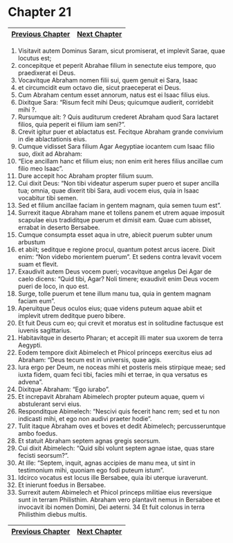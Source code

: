 # Chapter 21
| [Previous Chapter](Chapter%2020.md)| [Next Chapter](Chapter%2022.md) |
| --- | --- |
1. Visitavit autem Dominus Saram, sicut promiserat, et implevit Sarae, quae locutus est;
2. concepitque et peperit Abrahae filium in senectute eius tempore, quo praedixerat ei Deus.
3. Vocavitque Abraham nomen filii sui, quem genuit ei Sara, Isaac
4. et circumcidit eum octavo die, sicut praeceperat ei Deus.
5. Cum Abraham centum esset annorum, natus est ei Isaac filius eius.
6. Dixitque Sara:
“Risum fecit mihi Deus;
quicumque audierit, corridebit mihi ?.
7. Rursumque ait:
? Quis auditurum crederet Abraham
quod Sara lactaret filios,
quia peperit ei filium
iam seni?”.
8. Crevit igitur puer et ablactatus est. Fecitque Abraham grande convivium in die ablactationis eius.
9. Cumque vidisset Sara filium Agar Aegyptiae iocantem cum Isaac filio suo, dixit ad Abraham:
10. “Eice ancillam hanc et filium eius; non enim erit heres filius ancillae cum filio meo Isaac”.
11. Dure accepit hoc Abraham propter filium suum.
12. Cui dixit Deus: “Non tibi videatur asperum super puero et super ancilla tua; omnia, quae dixerit tibi Sara, audi vocem eius, quia in Isaac vocabitur tibi semen.
13. Sed et filium ancillae faciam in gentem magnam, quia semen tuum est”.
14. Surrexit itaque Abraham mane et tollens panem et utrem aquae imposuit scapulae eius tradiditque puerum et dimisit eam. Quae cum abisset, errabat in deserto Bersabee.
15. Cumque consumpta esset aqua in utre, abiecit puerum subter unum arbustum
16. et abiit; seditque e regione procul, quantum potest arcus iacere. Dixit enim: “Non videbo morientem puerum”. Et sedens contra levavit vocem suam et flevit.
17. Exaudivit autem Deus vocem pueri; vocavitque angelus Dei Agar de caelo dicens: “Quid tibi, Agar? Noli timere; exaudivit enim Deus vocem pueri de loco, in quo est.
18. Surge, tolle puerum et tene illum manu tua, quia in gentem magnam faciam eum”.
19. Aperuitque Deus oculos eius; quae videns puteum aquae abiit et implevit utrem deditque puero bibere.
20. Et fuit Deus cum eo; qui crevit et moratus est in solitudine factusque est iuvenis sagittarius.
21. Habitavitque in deserto Pharan; et accepit illi mater sua uxorem de terra Aegypti.
22. Eodem tempore dixit Abimelech et Phicol princeps exercitus eius ad Abraham: “Deus tecum est in universis, quae agis.
23. Iura ergo per Deum, ne noceas mihi et posteris meis stirpique meae; sed iuxta fidem, quam feci tibi, facies mihi et terrae, in qua versatus es advena”.
24. Dixitque Abraham: “Ego iurabo”.
25. Et increpavit Abraham Abimelech propter puteum aquae, quem vi abstulerant servi eius.
26. Responditque Abimelech: “Nescivi quis fecerit hanc rem; sed et tu non indicasti mihi, et ego non audivi praeter hodie”.
27. Tulit itaque Abraham oves et boves et dedit Abimelech; percusseruntque ambo foedus.
28. Et statuit Abraham septem agnas gregis seorsum.
29. Cui dixit Abimelech: “Quid sibi volunt septem agnae istae, quas stare fecisti seorsum?”.
30. At ille: “Septem, inquit, agnas accipies de manu mea, ut sint in testimonium mihi, quoniam ego fodi puteum istum”.
31. Idcirco vocatus est locus ille Bersabee, quia ibi uterque iuraverunt.
32. Et inierunt foedus in Bersabee.
33. Surrexit autem Abimelech et Phicol princeps militiae eius reversique sunt in terram Philisthim. Abraham vero plantavit nemus in Bersabee et invocavit ibi nomen Domini, Dei aeterni. 34 Et fuit colonus in terra Philisthim diebus multis.

| [Previous Chapter](Chapter%2020.md)| [Next Chapter](Chapter%2022.md) |
| --- | --- |